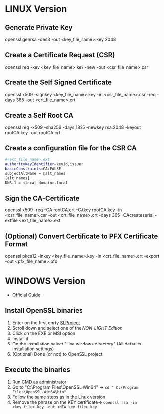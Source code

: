 # LINUX Version

## Generate Private Key 
openssl genrsa -des3 -out <key_file_name>.key 2048

## Create a Certificate Request (CSR)
openssl req -key <key_file_name>.key -new -out <csr_file_name>.csr

## Create the Self Signed Certificate
openssl x509 -signkey <key_file_name>.key -in <csr_file_name>.csr -req -days 365 -out <crt_file_name>.crt

## Create a Self Root CA
openssl req -x509 -sha256 -days 1825 -newkey rsa:2048 -keyout rootCA.key -out rootCA.crt

## Create a configuration file for the CSR CA
```bash
#<ext_file_name>.ext
authorityKeyIdentifier=keyid,issuer
basicConstraints=CA:FALSE
subjectAltName = @alt_names
[alt_names]
DNS.1 = <local_domain>.local
```

## Sign the CA-Certificate
openssl x509 -req -CA rootCA.crt -CAkey rootCA.key -in <csr_file_name>.csr -out <crt_file_name>.crt -days 365 -CAcreateserial -extfile <ext_file_name>.ext

## (Optional) Convert Certificate to PFX Certificate Format
openssl pkcs12 -inkey <key_file_name>.key -in <crt_file_name>.crt -export -out <pfx_file_name>.pfx


# WINDOWS Version
- [Official Guide](https://wiki.openssl.org/index.php/Binaries)

## Install OpenSSL binaries
1. Enter on the first enrty [SLProject](https://slproweb.com/products/Win32OpenSSL.html)
2. Scroll down and select one of the *NON-LIGHT Edition* 
3. Click on the EXE or MSI option
4. Install it.
5. On the installation select "Use windows directory" (All defaults installation settings)
6. (Optional) Done (or not) to OpenSSL project.

## Execute the binaries
1. Run CMD as administrator
2. Go to "C:\Program Files\OpenSSL-Win64" -> `cd " C:\Program Files\OpenSSL-Win64\bin"`
3. Follow the same steps as in the Linux version
4. Remove the phrase on the KEY certificate-> `openssl rsa -in <key_file>.key -out <NEW_key_file>.key`
